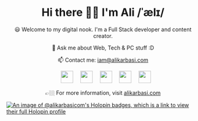 <div align="center">
  
# Hi there 👋🏼 I'm Ali /ˈælɪ/

😃 Welcome to my digital nook. I'm a Full Stack developer and content creator.

💬 Ask me about Web, Tech & PC stuff :D

📫 Contact me: [iam@alikarbasi.com](mailto:iam@alikarbasi.com)

<a href="https://alikarbasi.com/" target="_blank" rel="noreferrer"><img src="https://alikarbasi.com/assets/images/aka-logo.png" style="margin-left: 15px; width:32px; height:32px;" /></a>
<a href="https://alikarbasi.com/linkedin" target="_blank" rel="noreferrer"><img src="https://alikarbasi.com/assets/images/github/linkedin.png" style="margin-left: 15px; width:32px; height:32px;"/></a>
<a href="https://alikarbasi.com/devto" target="_blank" rel="noreferrer"><img src="https://alikarbasi.com/assets/images/github/dev-black.png" style="margin-left: 15px; width:32px; height:32px;"/></a>
<a href="https://alikarbasi.com/medium" target="_blank" rel="noreferrer"><img src="https://alikarbasi.com/assets/images/github/medium.png" style="margin-left: 15px; width:32px; height:32px;"/></a>
<a href="https://alikarbasi.com/youtube" target="_blank" rel="noreferrer"><img src="https://alikarbasi.com/assets/images/github/youtube.png" style="margin-left: 15px; width:32px; height:32px;"/></a>

👉🏼 For more information, visit [alikarbasi.com](https://alikarbasi.com)

</div>

[![An image of @alikarbasicom's Holopin badges, which is a link to view their full Holopin profile](https://holopin.me/alikarbasicom)](https://holopin.io/@alikarbasicom)
